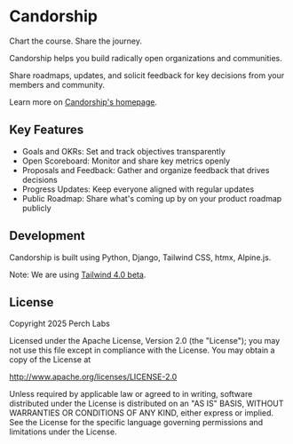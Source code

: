 # Candorship

 Chart the course. Share the journey.

 Candorship helps you build radically open organizations and communities.

Share roadmaps, updates, and solicit feedback for key decisions from your
members and community.

Learn more on [Candorship's homepage][homepage].

## Key Features

- Goals and OKRs: Set and track objectives transparently
- Open Scoreboard: Monitor and share key metrics openly
- Proposals and Feedback: Gather and organize feedback that drives decisions
- Progress Updates: Keep everyone aligned with regular updates
- Public Roadmap: Share what's coming up by on your product roadmap publicly


## Development

Candorship is built using Python, Django, Tailwind CSS, htmx, Alpine.js.

Note: We are using [Tailwind 4.0 beta][twbeta].


## License

Copyright 2025 Perch Labs

Licensed under the Apache License, Version 2.0 (the "License");
you may not use this file except in compliance with the License.
You may obtain a copy of the License at

   http://www.apache.org/licenses/LICENSE-2.0

Unless required by applicable law or agreed to in writing, software
distributed under the License is distributed on an "AS IS" BASIS,
WITHOUT WARRANTIES OR CONDITIONS OF ANY KIND, either express or implied.
See the License for the specific language governing permissions and
limitations under the License.


[homepage]: https://candorship.com
[twbeta]: https://tailwindcss.com/docs/v4-beta